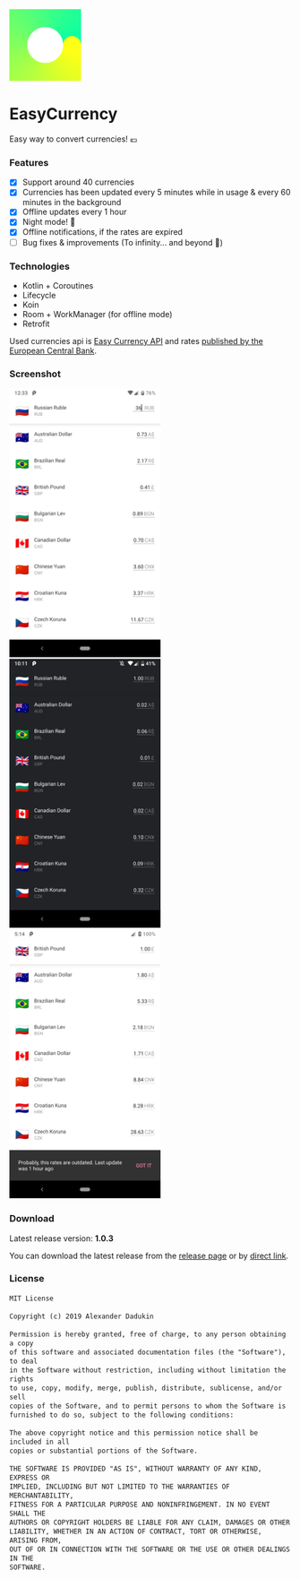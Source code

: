 <img src="https://raw.githubusercontent.com/st235/EasyCurrency/master/images/icon.png" width="128" height="128">

# EasyCurrency

Easy way to convert currencies! 💶

### Features

- [x] Support around 40 currencies
- [x] Currencies has been updated every 5 minutes while in usage & every 60 minutes in the background
- [x] Offline updates every 1 hour
- [x] Night mode! 🌝
- [x] Offline notifications, if the rates are expired
- [ ] Bug fixes & improvements (To infinity... and beyond 🚀)

### Technologies
- Kotlin + Coroutines
- Lifecycle
- Koin
- Room + WorkManager (for offline mode)
- Retrofit

Used currencies api is [Easy Currency API](https://github.com/st235/EasyCurrency.API) and rates [published by the European Central Bank](https://www.ecb.europa.eu/stats/policy_and_exchange_rates/euro_reference_exchange_rates/html/index.en.html).

### Screenshot

<img src="https://raw.githubusercontent.com/st235/EasyCurrency/master/images/daily_interface.png" width="270" height="480"> <img src="https://raw.githubusercontent.com/st235/EasyCurrency/master/images/night_interface.png" width="270" height="480"> <img src="https://raw.githubusercontent.com/st235/EasyCurrency/master/images/offline_notifications.png" width="270" height="480">

### Download

Latest release version: **1.0.3**

You can download the latest release from the [release page](https://github.com/st235/EasyCurrency/releases) or by [direct link](https://github.com/st235/EasyCurrency/releases/tag/1.0.3).

### License

```text
MIT License

Copyright (c) 2019 Alexander Dadukin

Permission is hereby granted, free of charge, to any person obtaining a copy
of this software and associated documentation files (the "Software"), to deal
in the Software without restriction, including without limitation the rights
to use, copy, modify, merge, publish, distribute, sublicense, and/or sell
copies of the Software, and to permit persons to whom the Software is
furnished to do so, subject to the following conditions:

The above copyright notice and this permission notice shall be included in all
copies or substantial portions of the Software.

THE SOFTWARE IS PROVIDED "AS IS", WITHOUT WARRANTY OF ANY KIND, EXPRESS OR
IMPLIED, INCLUDING BUT NOT LIMITED TO THE WARRANTIES OF MERCHANTABILITY,
FITNESS FOR A PARTICULAR PURPOSE AND NONINFRINGEMENT. IN NO EVENT SHALL THE
AUTHORS OR COPYRIGHT HOLDERS BE LIABLE FOR ANY CLAIM, DAMAGES OR OTHER
LIABILITY, WHETHER IN AN ACTION OF CONTRACT, TORT OR OTHERWISE, ARISING FROM,
OUT OF OR IN CONNECTION WITH THE SOFTWARE OR THE USE OR OTHER DEALINGS IN THE
SOFTWARE.

```

